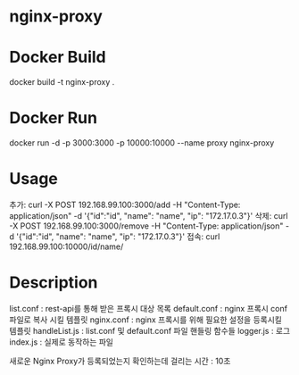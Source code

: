 # nginx-proxy

# Docker Build 
docker build -t nginx-proxy .

# Docker Run
docker run -d -p 3000:3000 -p 10000:10000 --name proxy nginx-proxy

# Usage
추가: curl -X POST 192.168.99.100:3000/add -H "Content-Type: application/json" -d '{"id":"id", "name": "name", "ip": "172.17.0.3"}' 
삭제: curl -X POST 192.168.99.100:3000/remove -H "Content-Type: application/json" -d '{"id":"id", "name": "name", "ip": "172.17.0.3"}'
접속: curl 192.168.99.100:10000/id/name/

# Description
list.conf : rest-api를 통해 받은 프록시 대상 목록
default.conf : nginx 프록시 conf파일로 복사 시킬 템플릿
nginx.conf : nginx 프록시를 위해 필요한 설정을 등록시킬 템플릿 
handleList.js : list.conf 및 default.conf 파일 핸들링 함수들
logger.js : 로그 
index.js : 실제로 동작하는 파일

새로운 Nginx Proxy가 등록되었는지 확인하는데 걸리는 시간 : 10초